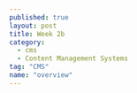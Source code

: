 ```yaml
---
published: true
layout: post
title: Week 2b
category: 
  - cms
  - Content Management Systems
tag: "CMS"
name: "overview"
---
```

